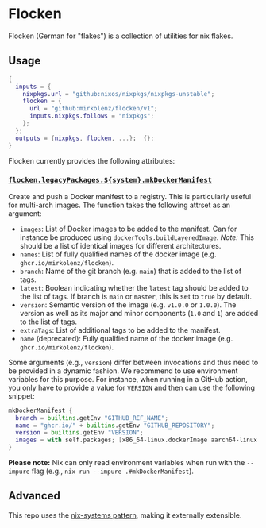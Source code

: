 # Flocken

Flocken (German for "flakes") is a collection of utilities for nix flakes.

## Usage

```nix
{
  inputs = {
    nixpkgs.url = "github:nixos/nixpkgs/nixpkgs-unstable";
    flocken = {
      url = "github:mirkolenz/flocken/v1";
      inputs.nixpkgs.follows = "nixpkgs";
    };
  };
  outputs = {nixpkgs, flocken, ...}:  {};
}
```

Flocken currently provides the following attributes:

### [`flocken.legacyPackages.${system}.mkDockerManifest`](./src/docker-manifest.nix)

Create and push a Docker manifest to a registry.
This is particularly useful for multi-arch images.
The function takes the following attrset as an argument:

- `images`: List of Docker images to be added to the manifest. Can for instance be produced using `dockerTools.buildLayeredImage`. _Note:_ This should be a list of identical images for different architectures.
- `names`: List of fully qualified names of the docker image (e.g. `ghcr.io/mirkolenz/flocken`).
- `branch`: Name of the git branch (e.g. `main`) that is added to the list of tags.
- `latest`: Boolean indicating whether the `latest` tag should be added to the list of tags. If branch is `main` or `master`, this is set to `true` by default.
- `version`: Semantic version of the image (e.g. `v1.0.0` or `1.0.0`). The version as well as its major and minor components (`1.0` and `1`) are added to the list of tags.
- `extraTags`: List of additional tags to be added to the manifest.
- `name` (deprecated): Fully qualified name of the docker image (e.g. `ghcr.io/mirkolenz/flocken`).

Some arguments (e.g., `version`) differ between invocations and thus need to be provided in a dynamic fashion.
We recommend to use environment variables for this purpose.
For instance, when running in a GitHub action, you only have to provide a value for `VERSION` and then can use the following snippet:

```nix
mkDockerManifest {
  branch = builtins.getEnv "GITHUB_REF_NAME";
  name = "ghcr.io/" + builtins.getEnv "GITHUB_REPOSITORY";
  version = builtins.getEnv "VERSION";
  images = with self.packages; [x86_64-linux.dockerImage aarch64-linux.dockerImage];
}
```

**Please note:** Nix can only read environment variables when run with the `--impure` flag (e.g., `nix run --impure .#mkDockerManifest`).

## Advanced

This repo uses the [nix-systems pattern](https://github.com/nix-systems/nix-systems), making it externally extensible.
